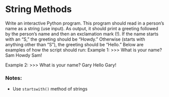 # String Methods
Write an interactive Python program. This program should read in a person’s name as a string (use input). As output, it should print a greeting followed by the person’s name and then an exclamation mark (!). If the name starts with an “S,” the greeting should be “Howdy.” Otherwise (starts with anything other than “S”), the greeting should be “Hello.” Below are examples of how the script should run: 
Example 1: >>> What is your name? Sam 
Howdy Sam! 
 
Example 2: >>> What is your name? Gary 
Hello Gary!

### Notes:
- Use `startswith()` method of strings